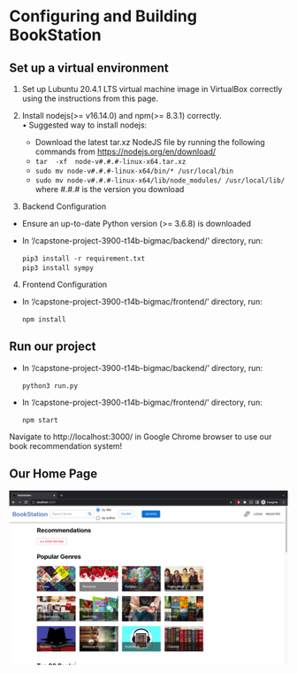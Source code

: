 # Configuring and Building BookStation

## Set up a virtual environment
1. Set up Lubuntu 20.4.1 LTS virtual machine image in VirtualBox correctly using the instructions from this page.
2. Install nodejs(>= v16.14.0) and npm(>= 8.3.1) correctly.\
  •	Suggested way to install nodejs:
      *	Download the latest tar.xz NodeJS file by running the following commands from https://nodejs.org/en/download/ 
      *	`tar  -xf  node-v#.#.#-linux-x64.tar.xz`
      *	`sudo mv node-v#.#.#-linux-x64/bin/* /usr/local/bin`
      *	`sudo mv node-v#.#.#-linux-x64/lib/node_modules/ /usr/local/lib/`
      where #.#.# is the version you download

3. Backend Configuration
* Ensure an up-to-date Python version (>= 3.6.8) is downloaded

* In ‘/capstone-project-3900-t14b-bigmac/backend/’ directory, run:

&nbsp;&nbsp;&nbsp;&nbsp;&nbsp;&nbsp;`pip3 install -r requirement.txt`\
&nbsp;&nbsp;&nbsp;&nbsp;&nbsp;&nbsp;`pip3 install sympy`

4. Frontend Configuration
* In ‘/capstone-project-3900-t14b-bigmac/frontend/’ directory, run:

&nbsp;&nbsp;&nbsp;&nbsp;&nbsp;&nbsp;`npm install`

## Run our project

* In ‘/capstone-project-3900-t14b-bigmac/backend/’ directory, run:

&nbsp;&nbsp;&nbsp;&nbsp;&nbsp;&nbsp;`python3 run.py`

* In ‘/capstone-project-3900-t14b-bigmac/frontend/’ directory, run:

&nbsp;&nbsp;&nbsp;&nbsp;&nbsp;&nbsp;`npm start`

Navigate to http://localhost:3000/ in Google Chrome browser to use our book recommendation system!

## Our Home Page
![BookStation Home Page](home.png?raw=true "BookStation Home Page")